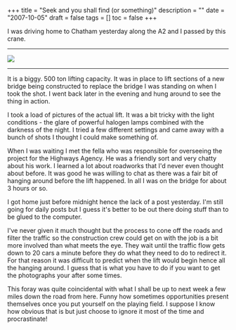 +++
title = "Seek and you shall find (or something)"
description = ""
date = "2007-10-05"
draft = false
tags = []
toc = false
+++

I was driving home to Chatham yesterday along the A2 and I passed by this crane.

---
<img style="display:block;margin:auto" src="https://i.ibb.co/zVRxw4fR/mobilecrane.jpg">

---

It is a biggy. 500 ton lifting capacity. It was in place to lift sections of a new bridge being constructed to replace the bridge I was standing on when I took the shot. I went back later in the evening and hung around to see the thing in action.

I took a load of pictures of the actual lift. It was a bit tricky with the light conditions - the glare of powerful halogen lamps combined with the darkness of the night. I tried a few different settings and came away with a bunch of shots I thought I could make something of. 

When I was waiting I met the fella who was responsible for overseeing the project for the Highways Agency. He was a friendly sort and very chatty about his work. I learned a lot about roadworks that I'd never even thought about before. It was good he was willing to chat as there was a fair bit of hanging around before the lift happened. In all I was on the bridge for about 3 hours or so.

I got home just before midnight hence the lack of a post yesterday. I'm still going for daily posts but I guess it's better to be out there doing stuff than to be glued to the computer.

I've never given it much thought but the process to cone off the roads and filter the traffic so the construction crew could get on with the job is a bit more involved than what meets the eye. They wait until the traffic flow gets down to 20 cars a minute before they do what they need to do to redirect it. For that reason it was difficult to predict when the lift would begin hence all the hanging around. I guess that is what you have to do if you want to get the photographs your after some times.

This foray was quite coincidental with what I shall be up to next week a few miles down the road from here. Funny how sometimes opportunities present themselves once you put yourself on the playing field. I suppose I know how obvious that is but just choose to ignore it most of the time and procrastinate!